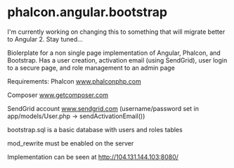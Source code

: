 # phalcon.angular.bootstrap

I'm currently working on changing this to something that will migrate better to Angular 2.  Stay tuned...

Biolerplate for a non single page implementation of Angular, Phalcon, and Bootstrap.  Has a user creation, activation email (using SendGrid), user login to a secure page, and role management to an admin page

Requirements:
Phalcon www.phalconphp.com

Composer www.getcomposer.com

SendGrid account www.sendgrid.com
(username/password set in app/models/User.php -> sendActivationEmail())

bootstrap.sql is a basic database with users and roles tables

mod_rewrite must be enabled on the server

Implementation can be seen at http://104.131.144.103:8080/
